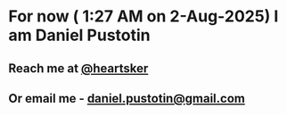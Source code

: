 # For now ( 1:27 AM on  2-Aug-2025) I am Daniel Pustotin
## Reach me at [@heartsker](https://t.me/heartsker)
## Or email me - daniel.pustotin@gmail.com
